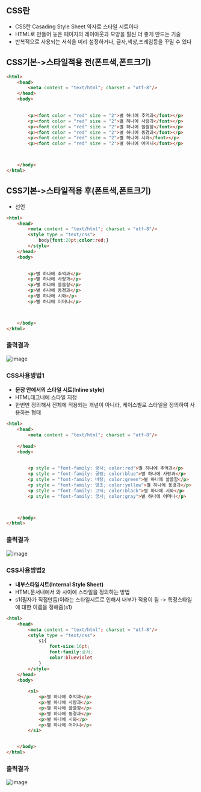 ## CSS란
- CSS란 Casading Style Sheet 약자로 스타일 시트이다
- HTML로 만들어 놓은 페이지의 레이아웃과 모양을 훨씬 더 좋게 만드는 기술
- 반복적으로 사용되는 서식을 미리 설정하거나, 글자,색상,프레임등을 꾸밀 수 있다

## CSS기본->스타일적용 전(폰트색,폰트크기)
```html
<html>
    <head>
        <meta content = "text/html"; charset = "utf-8"/>
    </head>
    <body>
        

        <p><font color = "red" size = "2">별 하나에 추억과</font></p>
        <p><font color = "red" size = "2">별 하나에 사랑과</font></p>
        <p><font color = "red" size = "2">별 하나에 쓸쓸함</font></p>
        <p><font color = "red" size = "2">별 하나에 동경과</font></p>
        <p><font color = "red" size = "2">별 하나에 시와</font></p>
        <p><font color = "red" size = "2">별 하나에 어머니</font></p>



    </body>
</html>
```



## CSS기본->스타일적용 후(폰트색,폰트크기)
- <style type = "text/css"> </style> 선언
 
```html
<html>
    <head>
        <meta content = "text/html"; charset = "utf-8"/>
        <style type = "text/css">
            body{font:20pt;color:red;}
        </style>
    </head>
    <body>
        

        <p>별 하나에 추억과</p>
        <p>별 하나에 사랑과</p>
        <p>별 하나에 쓸쓸함</p>
        <p>별 하나에 동경과</p>
        <p>별 하나에 시와</p>
        <p>별 하나에 어머니</p>



    </body>
</html>
```

### 출력결과
![image](https://user-images.githubusercontent.com/82345970/163747724-c574e50a-d7a9-4f38-aded-a5f1fb4ae616.png)

### CSS사용방법1
- **문장 안에서의 스타일 시트(Inline style)**
- HTML태그내에 스타일 지정
- 한번만 정의해서 전체에 적용되는 개념이 아니라, 케이스별로 스타일을 정의하여 사용하는 형태
   
```html
<html>
    <head>
        <meta content = "text/html"; charset = "utf-8"/>
        
    </head>
    <body>
        

        <p style = "font-family: 궁서; color:red">별 하나에 추억과</p>
        <p style = "font-family: 굴림; color:blue">별 하나에 사랑과</p>
        <p style = "font-family: 바탕; color:green">별 하나에 쓸쓸함</p>
        <p style = "font-family: 명조; color:yellow">별 하나에 동경과</p>
        <p style = "font-family: 고딕; color:black">별 하나에 시와</p>
        <p style = "font-family: 궁서; color:gray">별 하나에 어머니</p>



    </body>
</html>
```

### 출력결과
![image](https://user-images.githubusercontent.com/82345970/163749073-8f31dffb-5c29-4861-b5f9-c9bd5cfb2a3d.png)

### CSS사용방법2
- **내부스타일시트(Internal Style Sheet)**
- HTML문서내에서 <head>와 </head>사이에 스타일을 정의하는 방법
- s1(필자가 직접만듬)이라는 스타일시트로 인해서 내부가 적용이 됨 -> 특정스타일에 대한 이름을 정해줌(s1)

```html
<html>
    <head>
        <meta content = "text/html"; charset = "utf-8"/>
        <style type = "text/css">
            s1{
                font-size:16pt;
                font-family:궁서;
                color:blueviolet
            }
        </style>
    </head>
    <body>
        
        <s1>
            <p>별 하나에 추억과</p>
            <p>별 하나에 사랑과</p>
            <p>별 하나에 쓸쓸함</p>
            <p>별 하나에 동경과</p>
            <p>별 하나에 시와</p>
            <p>별 하나에 어머니</p>
        </s1>    


    </body>
</html>
```

### 출력결과
![image](https://user-images.githubusercontent.com/82345970/163749481-7416218e-175f-4483-80bc-e7188601df47.png)
